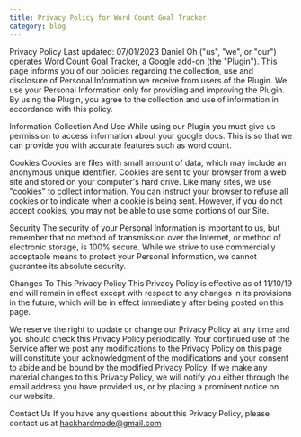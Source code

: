 ```yaml
---
title: Privacy Policy for Word Count Goal Tracker
category: blog
---
```


Privacy Policy
Last updated: 07/01/2023
Daniel Oh ("us", "we", or "our") operates Word Count Goal Tracker, a Google add-on (the
"Plugin"). This page informs you of our policies regarding the collection, use and disclosure of
Personal Information we receive from users of the Plugin.
We use your Personal Information only for providing and improving the Plugin. By using the Plugin, you
agree to the collection and use of information in accordance with this policy.

Information Collection And Use
While using our Plugin you must give us permission to access information about your google docs. This is so that we can provide you with accurate features such as word count.

Cookies
Cookies are files with small amount of data, which may include an anonymous unique identifier.
Cookies are sent to your browser from a web site and stored on your computer's hard drive.
Like many sites, we use "cookies" to collect information. You can instruct your browser to refuse all
cookies or to indicate when a cookie is being sent. However, if you do not accept cookies, you may
not be able to use some portions of our Site.

Security
The security of your Personal Information is important to us, but remember that no method of
transmission over the Internet, or method of electronic storage, is 100% secure. While we strive to
use commercially acceptable means to protect your Personal Information, we cannot guarantee its
absolute security.

Changes To This Privacy Policy
This Privacy Policy is effective as of 11/10/19 and will remain in effect except with respect to any
changes in its provisions in the future, which will be in effect immediately after being posted on this
page.

We reserve the right to update or change our Privacy Policy at any time and you should check this
Privacy Policy periodically. Your continued use of the Service after we post any modifications to the
Privacy Policy on this page will constitute your acknowledgment of the modifications and your
consent to abide and be bound by the modified Privacy Policy.
If we make any material changes to this Privacy Policy, we will notify you either through the email
address you have provided us, or by placing a prominent notice on our website.

Contact Us
If you have any questions about this Privacy Policy, please contact us at hackhardmode@gmail.com